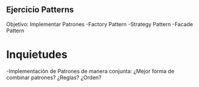 ## Ejercicio Patterns

Objetivo: Implementar Patrones
-Factory Pattern
-Strategy Pattern
-Facade Pattern

# Inquietudes
-Implementación de Patrones de manera conjunta: ¿Mejor forma de combinar patrones? ¿Reglas? ¿Orden?


